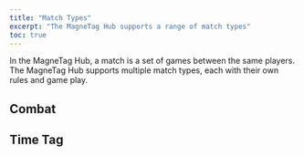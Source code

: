 ```yaml
---
title: "Match Types"
excerpt: "The MagneTag Hub supports a range of match types"
toc: true
---
```


In the MagneTag Hub, a match is a set of games between the same players. The MagneTag Hub supports multiple match types, each with their own rules and game play.

## Combat

## Time Tag
